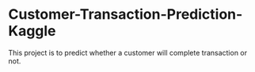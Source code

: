 # Customer-Transaction-Prediction-Kaggle
This project is to predict whether a customer will complete transaction or not.
